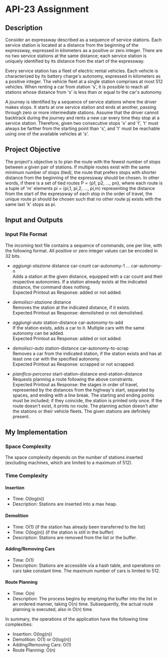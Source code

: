 # API-23 Assignment

## Description

Consider an expressway described as a sequence of service stations. Each service station is located at a distance from the beginning of the expressway, expressed in kilometers as a positive or zero integer. There are no two service stations at the same distance; each service station is uniquely identified by its distance from the start of the expressway.

Every service station has a fleet of electric rental vehicles. Each vehicle is characterized by its battery charge's autonomy, expressed in kilometers as a positive integer. The vehicle fleet at a single station comprises at most 512 vehicles. When renting a car from station 's', it is possible to reach all stations whose distance from 's' is less than or equal to the car's autonomy.

A journey is identified by a sequence of service stations where the driver makes stops. It starts at one service station and ends at another, passing through zero or more intermediate stations. Assume that the driver cannot backtrack during the journey and rents a new car every time they stop at a service station. Therefore, given two consecutive stops 's' and 't', 't' must always be farther from the starting point than 's', and 't' must be reachable using one of the available vehicles at 's'.

## Project Objective

The project's objective is to plan the route with the fewest number of stops between a given pair of stations. If multiple routes exist with the same minimum number of stops (tied), the route that prefers stops with shorter distance from the beginning of the expressway should be chosen. In other words, if there is a set of tied routes P = {p1, p2, ..., pn}, where each route is a tuple of 'm' elements pi = ⟨pi,1, pi,2, ..., pi,m⟩ representing the distance from the start of the expressway of each stop in the order of travel, the unique route pi should be chosen such that no other route pj exists with the same last 'k' stops as pi.

## Input and Outputs

### Input File Format

The incoming text file contains a sequence of commands, one per line, with the following format. All positive or zero integer values can be encoded in 32 bits.

- *aggiungi-stazione* distance car-count car-autonomy-1 ... car-autonomy-n  
Adds a station at the given distance, equipped with a car count and their respective autonomies. If a station already exists at the indicated distance, the command does nothing.  
Expected Printout as Response: added or not added.

- *demolisci-stazione* distance  
Removes the station at the indicated distance, if it exists.  
Expected Printout as Response: demolished or not demolished.

- *aggiungi-auto* station-distance car-autonomy-to-add  
If the station exists, adds a car to it. Multiple cars with the same autonomy can be added.  
Expected Printout as Response: added or not added.

- *demolisci-auto* station-distance car-autonomy-to-scrap  
Removes a car from the indicated station, if the station exists and has at least one car with the specified autonomy.  
Expected Printout as Response: scrapped or not scrapped.

- *pianifica-percorso* start-station-distance end-station-distance  
Requests planning a route following the above constraints.  
Expected Printout as Response: the stages in order of travel, represented by the distances from the highway's start, separated by spaces, and ending with a line break. The starting and ending points must be included; if they coincide, the station is printed only once. If the route doesn't exist, it prints no route. The planning action doesn't alter the stations or their vehicle fleets. The given stations are definitely present.

## My Implementation

### Space Complexity

The space complexity depends on the number of stations inserted (excluding machines, which are limited to a maximum of 512).

### Time Complexity

#### Insertion
- Time: O(log(n))
- Description: Stations are inserted into a max heap.

#### Demolition
- Time: O(1) (if the station has already been transferred to the list)
- Time: O(log(n)) (if the station is still in the buffer)
- Description: Stations are removed from the list or the buffer.

#### Adding/Removing Cars
- Time: O(1)
- Description: Stations are accessible via a hash table, and operations on cars take constant time. The maximum number of cars is limited to 512.

#### Route Planning
- Time: O(n)
- Description: The process begins by emptying the buffer into the list in an ordered manner, taking O(n) time. Subsequently, the actual route planning is executed, also in O(n) time.

In summary, the operations of the application have the following time complexities:
- Insertion: O(log(n))
- Demolition: O(1) or O(log(n))
- Adding/Removing Cars: O(1)
- Route Planning: O(n)
